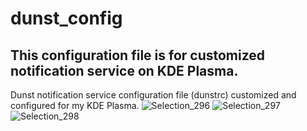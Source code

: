 # dunst_config
## This configuration file is for customized notification service on KDE Plasma.
Dunst notification service configuration file (dunstrc) customized and configured for my KDE Plasma.
![Selection_296](https://user-images.githubusercontent.com/28835494/171094313-7e1acb6a-8e22-42f4-90f3-86f0680173c1.png)
![Selection_297](https://user-images.githubusercontent.com/28835494/171095341-90bfe990-1fe4-48c4-b333-96270c34f18b.png)
![Selection_298](https://user-images.githubusercontent.com/28835494/171095352-f3b9a6a3-03d6-42aa-89d4-9c3fee3cc8e6.png)
